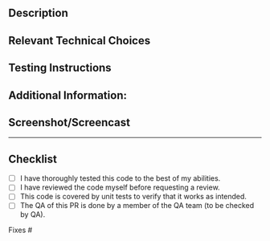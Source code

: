 ## Description

<!-- What do we want to achieve with this PR? -->

## Relevant Technical Choices

<!-- Please describe your changes. -->

## Testing Instructions

<!--
How can the changes in this PR be verified?
Please provide step-by-step instructions to test the changes.
-->

## Additional Information:

<!-- Any other information. -->

## Screenshot/Screencast

<!-- Please provide Screenshot/Screencast, if applicable -->

---

## Checklist

<!-- Check these after PR creation -->

- [ ] I have thoroughly tested this code to the best of my abilities.
- [ ] I have reviewed the code myself before requesting a review.
- [ ] This code is covered by unit tests to verify that it works as intended.
- [ ] The QA of this PR is done by a member of the QA team (to be checked by QA).

<!--
Example:

Fixes #123
Partially addresses #22
See #834
-->

Fixes #
